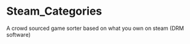 Steam_Categories
================

A crowd sourced game sorter based on what you own on steam (DRM software)

